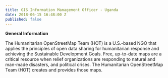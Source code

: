 ```yaml
---
title: GIS Information Management Officer - Uganda
date: 2018-06-15 16:48:00 Z
published: false
---
```


**General Information**

The Humanitarian OpenStreetMap Team (HOT) is a U.S.-based NGO that applies the principles of open data sharing for humanitarian response and achieving the Sustainable Development Goals. Free, up-to-date maps are a critical resource when relief organizations are responding to natural and man-made disasters, and political crises. The Humanitarian OpenStreetMap Team (HOT) creates and provides those maps.